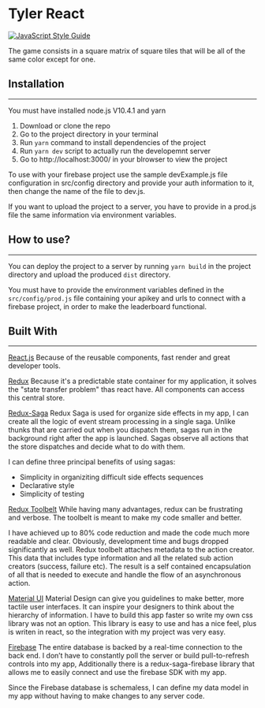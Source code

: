 # Tyler React
[![JavaScript Style Guide](https://img.shields.io/badge/code_style-standard-brightgreen.svg)](https://standardjs.com)

The game consists in a square matrix of square tiles that will be all of the same color except for one.

## Installation
___
You must have installed node.js V10.4.1 and yarn
1. Download or clone the repo
2. Go to the project directory in your terminal
3. Run `yarn` command to install dependencies of the project
4. Run `yarn dev` script to actually run the developemnt server
5. Go to http://localhost:3000/ in your blrowser to view the project

To use with your firebase project use the sample devExample.js file configuration in src/config directory and provide your auth information to it, then change the name of the file to dev.js.

If you want to upload the project to a server, you have to provide in a prod.js file the same information via environment variables.

## How to use?
___
You can deploy the project to a server by running `yarn build` in the project directory and upload the produced `dist` directory.

You must have to provide the environment variables defined in the `src/config/prod.js` file containing your apikey and urls to connect with a firebase project, in order to make the leaderboard functional.

## Built With
___
[React.js](https://reactjs.org/)
Because of the reusable components, fast render and great developer tools.

[Redux](https://redux.js.org/)
Because it's a predictable state container for my application, it solves the "state transfer problem" thas react have. All components can access this central store.

[Redux-Saga](https://redux-saga.js.org/)
Redux Saga is used for organize side effects in my app, I can create all the logic of event stream processing in a single saga. Unlike thunks that are carried out when you dispatch them, sagas run in the background right after the app is launched. Sagas observe all actions that the store dispatches and decide what to do with them.

I can define three principal benefits of using sagas:
* Simplicity in organiziting difficult side effects sequences
* Declarative style
* Simplicity of testing

[Redux Toolbelt](https://github.com/welldone-software/redux-toolbelt)
While having many advantages, redux can be frustrating and verbose. The toolbelt is meant to make my code smaller and better.

I have achieved up to 80% code reduction and made the code much more readable and clear. Obviously, development time and bugs dropped significantly as well.
Redux toolbelt attaches metadata to the action creator. This data that includes type information and all the related sub action creators (success, failure etc). The result is a self contained encapsulation of all that is needed to execute and handle the flow of an asynchronous action.

[Material UI](https://material-ui.com/)
Material Design can give you guidelines to make better, more tactile user interfaces. It can inspire your designers to think about the hierarchy of information. I have to build this app faster so write my own css library was not an option. This library is easy to use and has a nice feel, plus is writen in react, so the integration with my project was very easy.

[Firebase](https://firebase.google.com/?hl=es-419)
The entire database is backed by a real-time connection to the back end. I don’t have to constantly poll the server or build pull-to-refresh controls into my app, Additionally there is a redux-saga-firebase library that allows me to easily connect and use the firebase SDK with my app.

Since the Firebase database is schemaless, I can define my data model in my app without having to make changes to any server code.


